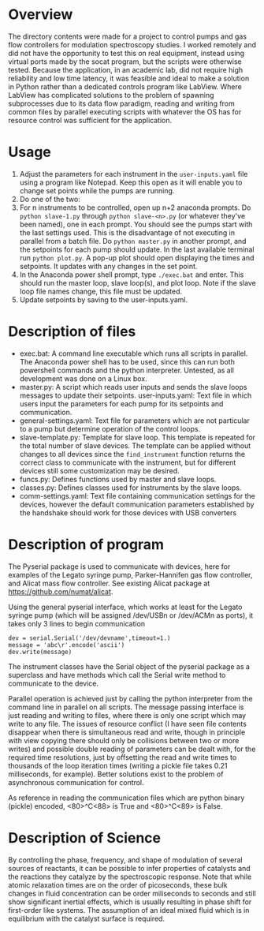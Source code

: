 # Overview

The directory contents were made for a project to control pumps and gas flow controllers for modulation spectroscopy studies. I worked remotely and did not have the opportunity to test this on real equipment, instead using virtual ports made by the socat program, but the scripts were otherwise tested. Because the application, in an academic lab, did not require high reliability and low time latency, it was feasible and ideal to make a solution in Python rather than a dedicated controls program like LabView. Where LabView has complicated solutions to the problem of spawning subprocesses due to its data flow paradigm, reading and writing from common files by parallel executing scripts with whatever the OS has for resource control was sufficient for the application. 

# Usage
1. Adjust the parameters for each instrument in the `user-inputs.yaml` file using a program like Notepad. Keep this open as it will enable you to change set points while the pumps are running.
2. Do one of the two:
  1. For n instruments to be controlled, open up n+2 anaconda prompts. Do `python slave-1.py` through `python slave-<n>.py` (or whatever they've been named), one in each prompt. You should see the pumps start with the last settings used. This is the disadvantage of not executing in parallel from a batch file. Do `python master.py` in another prompt, and the setpoints for each pump should update. In the last available terminal run `python plot.py`. A pop-up plot should open displaying the times and setpoints. It updates with any changes in the set point.
  2. In the Anaconda power shell prompt, type `./exec.bat` and enter. This should run the master loop, slave loop(s), and plot loop. Note if the slave loop file names change, this file must be updated.
4. Update setpoints by saving to the user-inputs.yaml.

# Description of files
- exec.bat: A command line executable which runs all scripts in parallel. The Anaconda power shell has to be used, since this can run both powershell commands and the python interpreter. Untested, as all development was done on a Linux box.
- master.py: A script which reads user inputs and sends the slave loops messages to update their setpoints.
user-inputs.yaml: Text file in which users input the parameters for each pump for its setpoints and communication.
- general-settings.yaml: Text file for parameters which are not particular to a pump but determine operation of the control loops.
- slave-template.py: Template for slave loop. This template is repeated for the total number of slave devices. The template can be applied without changes to all devices since the `find_instrument` function returns the correct class to communicate with the instrument, but for different devices still some customization may be desired.
- funcs.py: Defines functions used by master and slave loops.
- classes.py: Defines classes used for instruments by the slave loops.
- comm-settings.yaml: Text file containing communication settings for the devices, however the default communication parameters established by the handshake should work for those devices with USB converters

# Description of program
The Pyserial package is used to communicate with devices, here for examples of the Legato syringe pump, Parker-Hannifen gas flow controller, and Alicat mass flow controller. See existing Alicat package at https://github.com/numat/alicat.

Using the general pyserial interface, which works at least for the Legato syringe pump (which will be assigned /dev/USBn or /dev/ACMn as ports), it takes only 3 lines to begin communication

```
dev = serial.Serial('/dev/devname',timeout=1.)
message = 'abc\r'.encode('ascii')
dev.write(message)
```

The instrument classes have the Serial object of the pyserial package as a superclass and have methods which call the Serial write method to communicate to the device. 

Parallel operation is achieved just by calling the python interpreter from the command line in parallel on all scripts. The message passing interface is just reading and writing to files, where there is only one script which may write to any file. The issues of resource conflict (I have seen file contents disappear when there is simultaneous read and write, though in principle with view copying there should only be collisions between two or more writes) and possible double reading of parameters can be dealt with, for the required time resolutions, just by offsetting the read and write times to thousands of the loop iteration times (writing a pickle file takes 0.21 milliseconds, for example). Better solutions exist to the problem of asynchronous communication for control. 

As reference in reading the communication files which are python binary (pickle) encoded, <80>^C<88> is True and <80>^C<89> is False.

# Description of Science

By controlling the phase, frequency, and shape of modulation of several sources of reactants, it can be possible to infer properties of catalysts and the reactions they catalyze by the spectroscopic response. Note that while atomic relaxation times are on the order of picoseconds, these bulk changes in fluid concentration can be order miliseconds to seconds and still show significant inertial effects, which is usually resulting in phase shift for first-order like systems. The assumption of an ideal mixed fluid which is in equilibrium with the catalyst surface is required.
